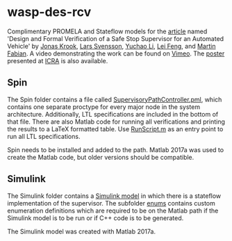 # wasp-des-rcv

Complimentary PROMELA and Stateflow models for the [article](https://ieeexplore.ieee.org/document/8793636) named 'Design and Formal Verification of a Safe Stop Supervisor for an Automated Vehicle' by [Jonas Krook](https://www.chalmers.se/en/staff/Pages/krookj.aspx), [Lars Svensson](https://www.kth.se/profile/larsvens?l=en), [Yuchao Li](https://www.kth.se/profile/yuchao), [Lei Feng](https://www.kth.se/profile/lfeng), and [Martin Fabian](http://www.chalmers.se/en/Staff/Pages/martin-fabian.aspx). A video demonstrating the work can be found on [Vimeo](https://vimeo.com/319427372). The [poster](https://zenodo.org/record/2651006) presented at [ICRA](https://www.icra2019.org/) is also available.

## Spin

The Spin folder contains a file called [SupervisoryPathController.pml](Spin/SupervisoryPathController.pml), which contains one separate proctype for every major node in the system architecture. Additionally, LTL specifications are included in the bottom of that file. There are also Matlab code for running all verifications and printing the results to a LaTeX formatted table. Use [RunScript.m](Spin/RunScript.m) as an entry point to run all LTL specifications.

Spin needs to be installed and added to the path. Matlab 2017a was used to create the Matlab code, but older versions should be compatible.

## Simulink

The Simulink folder contains a [Simulink model](Stateflow/SupervisorStateMachine.mdl) in which there is a stateflow implementation of the supervisor. The subfolder [enums](Stateflow/enums) contains custom enumeration definitions which are required to be on the Matlab path if the Simulink model is to be run or if C++ code is to be generated.

The Simulink model was created with Matlab 2017a.
